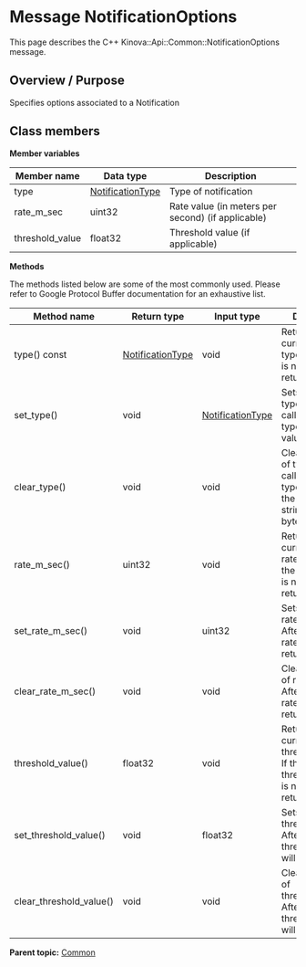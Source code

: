 # Message NotificationOptions

This page describes the C++ Kinova::Api::Common::NotificationOptions message.

## Overview / Purpose

Specifies options associated to a Notification

## Class members

 **Member variables** 

|Member name|Data type|Description|
|-----------|---------|-----------|
|type| [NotificationType](enm_Common_NotificationType.md#)|Type of notification|
|rate\_m\_sec|uint32|Rate value \(in meters per second\) \(if applicable\)|
|threshold\_value|float32|Threshold value \(if applicable\)|

 **Methods** 

The methods listed below are some of the most commonly used. Please refer to Google Protocol Buffer documentation for an exhaustive list.

|Method name|Return type|Input type|Description|
|-----------|-----------|----------|-----------|
|type\(\) const| [NotificationType](enm_Common_NotificationType.md#)|void|Returns the current value of type. If the type is not set, returns 0.|
|set\_type\(\)|void| [NotificationType](enm_Common_NotificationType.md#)|Sets the value of type. After calling this, type\(\) will return value.|
|clear\_type\(\)|void|void|Clears the value of type. After calling this, type\(\) will return the empty string/empty bytes.|
|rate\_m\_sec\(\)|uint32|void|Returns the current value of rate\_m\_sec. If the rate\_m\_sec is not set, returns 0.|
|set\_rate\_m\_sec\(\)|void|uint32|Sets the value of rate\_m\_sec. After calling this, rate\_m\_sec\(\) will return value.|
|clear\_rate\_m\_sec\(\)|void|void|Clears the value of rate\_m\_sec. After calling this, rate\_m\_sec\(\) will return 0.|
|threshold\_value\(\)|float32|void|Returns the current value of threshold\_value. If the threshold\_value is not set, returns 0.|
|set\_threshold\_value\(\)|void|float32|Sets the value of threshold\_value. After calling this, threshold\_value\(\) will return value.|
|clear\_threshold\_value\(\)|void|void|Clears the value of threshold\_value. After calling this, threshold\_value\(\) will return 0.|

**Parent topic:** [Common](../references/summary_Common.md)

